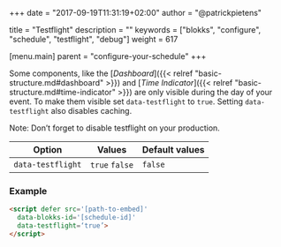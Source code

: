 +++
date            = "2017-09-19T11:31:19+02:00"
author          = "@patrickpietens"

title           = "Testflight"
description     = ""
keywords        = ["blokks", "configure", "schedule", "testflight", "debug"]
weight          = 617

[menu.main]
parent          = "configure-your-schedule"
+++

Some components, like the [*Dashboard*]({{< relref "basic-structure.md#dashboard" >}}) and [*Time Indicator*]({{< relref "basic-structure.md#time-indicator" >}}) are only visible during the day of your event. To make them visible set `data-testflight` to `true`. Setting `data-testflight` also disables caching.

<span class='note'>Note: Don’t forget to disable testflight on your production.</span>

| Option | Values | Default values |
|--------|--------|----------------|
| `data-testflight` | `true` `false` | `false` |

### Example
```html
<script	defer src='[path-to-embed]'
  data-blokks-id='[schedule-id]'
  data-testflight=‘true’>
</script>
```